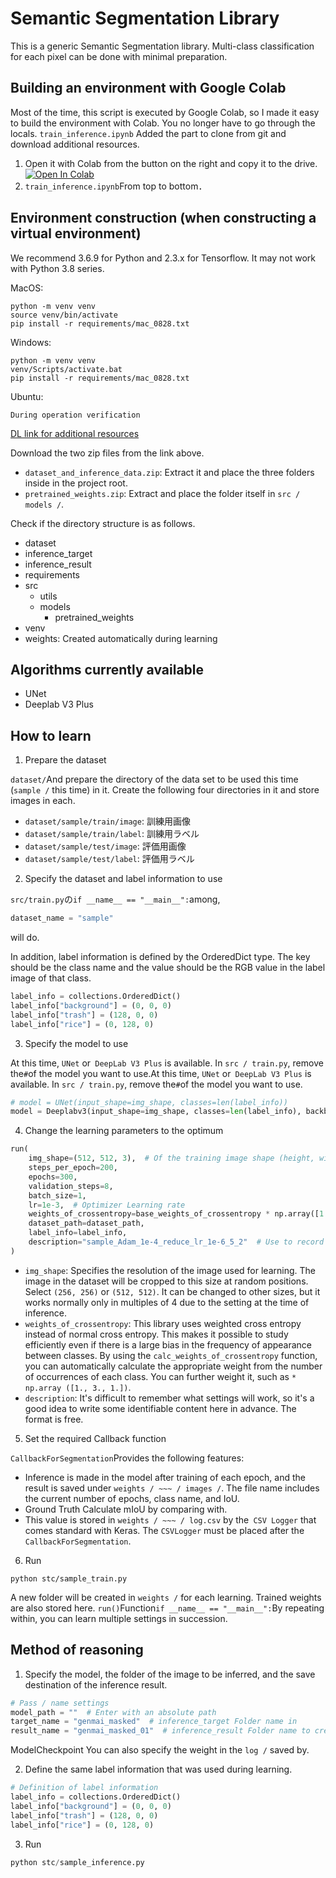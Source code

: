 # Semantic Segmentation Library

This is a generic Semantic Segmentation library. Multi-class classification for each pixel can be done with minimal preparation.

## Building an environment with Google Colab
Most of the time, this script is executed by Google Colab, so I made it easy to build the environment with Colab.
You no longer have to go through the locals.
`train_inference.ipynb` Added the part to clone from git and download additional resources.

1. Open it with Colab from the button on the right and copy it to the drive.
[![Open In Colab](https://colab.research.google.com/assets/colab-badge.svg)](https://colab.research.google.com/github/kubotaissei/misc/blob/master/train_inference.ipynb)
2. `train_inference.ipynb`From top to bottom．

## Environment construction (when constructing a virtual environment)
We recommend 3.6.9 for Python and 2.3.x for Tensorflow. It may not work with Python 3.8 series.

MacOS:
```
python -m venv venv
source venv/bin/activate
pip install -r requirements/mac_0828.txt
```

Windows:
```
python -m venv venv
venv/Scripts/activate.bat
pip install -r requirements/mac_0828.txt
```

Ubuntu:
```
During operation verification
```

[DL link for additional resources](https://www.dropbox.com/sh/i2r8t74riiijw5p/AADz1guLg0-x__EGM5_t4nUJa?dl=0)

Download the two zip files from the link above. 
- `dataset_and_inference_data.zip`: Extract it and place the three folders inside in the project root.
- `pretrained_weights.zip`: Extract and place the folder itself in `src / models /`.

Check if the directory structure is as follows.
- dataset
- inference_target
- inference_result
- requirements
- src
    - utils
    - models
        - pretrained_weights
- venv
- weights: Created automatically during learning


## Algorithms currently available

- UNet
- Deeplab V3 Plus


## How to learn

1. Prepare the dataset

`dataset/`And prepare the directory of the data set to be used this time (`sample /` this time) in it.
Create the following four directories in it and store images in each.
- `dataset/sample/train/image`: 訓練用画像
- `dataset/sample/train/label`: 訓練用ラベル
- `dataset/sample/test/image`: 評価用画像
- `dataset/sample/test/label`: 評価用ラベル

2. Specify the dataset and label information to use

`src/train.py`の`if __name__ == "__main__":`among,

``` python
dataset_name = "sample"
```
will do.

In addition, label information is defined by the OrderedDict type. The key should be the class name and the value should be the RGB value in the label image of that class.
``` python
label_info = collections.OrderedDict()
label_info["background"] = (0, 0, 0)
label_info["trash"] = (128, 0, 0)
label_info["rice"] = (0, 128, 0)
```


3. Specify the model to use

At this time, `UNet` or` DeepLab V3 Plus` is available. In `src / train.py`, remove the` # `of the model you want to use.At this time, `UNet` or` DeepLab V3 Plus` is available. In `src / train.py`, remove the` # `of the model you want to use.

``` python
# model = UNet(input_shape=img_shape, classes=len(label_info))
model = Deeplabv3(input_shape=img_shape, classes=len(label_info), backbone="xception", activation='softmax')
```

4. Change the learning parameters to the optimum
``` python
run(
    img_shape=(512, 512, 3),  # Of the training image shape (height, width, channel)
    steps_per_epoch=200,
    epochs=300,
    validation_steps=8,
    batch_size=1,
    lr=1e-3,  # Optimizer Learning rate
    weights_of_crossentropy=base_weights_of_crossentropy * np.array([1., 3., 1.]),
    dataset_path=dataset_path,
    label_info=label_info,
    description="sample_Adam_1e-4_reduce_lr_1e-6_5_2"  # Use to record what kind of setting you learned (free format)
)
```

- `img_shape`: Specifies the resolution of the image used for learning. The image in the dataset will be cropped to this size at random positions. Select `(256, 256)` or `(512, 512)`. It can be changed to other sizes, but it works normally only in multiples of 4 due to the setting at the time of inference.
- `weights_of_crossentropy`: This library uses weighted cross entropy instead of normal cross entropy.
This makes it possible to study efficiently even if there is a large bias in the frequency of appearance between classes.
By using the `calc_weights_of_crossentropy` function, you can automatically calculate the appropriate weight from the number of occurrences of each class. You can further weight it, such as `* np.array ([1., 3., 1.])`.
- `description`: It's difficult to remember what settings will work, so it's a good idea to write some identifiable content here in advance. The format is free.

5. Set the required Callback function

`CallbackForSegmentation`Provides the following features:

- Inference is made in the model after training of each epoch, and the result is saved under `weights / ~~~ / images /`. The file name includes the current number of epochs, class name, and IoU.
- Ground Truth Calculate mIoU by comparing with.
- This value is stored in `weights / ~~~ / log.csv` by the` CSV Logger` that comes standard with Keras. The `CSVLogger` must be placed after the` CallbackForSegmentation`.

6. Run
```
python stc/sample_train.py
```
A new folder will be created in `weights /` for each learning. Trained weights are also stored here.
`run()`Function`if __name__ == "__main__":`By repeating within, you can learn multiple settings in succession.

## Method of reasoning

1. Specify the model, the folder of the image to be inferred, and the save destination of the inference result.

``` python
# Pass / name settings
model_path = ""  # Enter with an absolute path
target_name = "genmai_masked"  # inference_target Folder name in
result_name = "genmai_masked_01"  # inference_result Folder name to create
```

ModelCheckpoint You can also specify the weight in the `log /` saved by.

2. Define the same label information that was used during learning.

``` python
# Definition of label information
label_info = collections.OrderedDict()
label_info["background"] = (0, 0, 0)
label_info["trash"] = (128, 0, 0)
label_info["rice"] = (0, 128, 0)
```

3. Run
``` python
python stc/sample_inference.py
```
